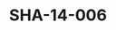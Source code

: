 ---
pid: SHA-14-006
title: SHA-14-006
language: en
original_label: 
rights: Sharhabil Ahmed
location_of_original: Sharhabil Ahmed
photographer_or_studio: 
scanned_from: photograph 7.3 by 10.4
_date: '1965'
location: Tunisia
description: Sharhabil Ahmed his band and some others from al Marjan festival
additional_notes: 
permission_display: 'yes'
on_server: 'no'
on_website: 'no'
permalink: /photopages/en/SHA-14-006
layout: photo-page
---